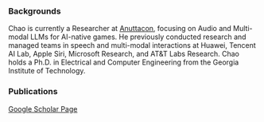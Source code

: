 

### Backgrounds

Chao is currently a Researcher at [Anuttacon](https://www.anuttacon.com/), focusing on Audio and Multi-modal LLMs for AI-native games. He previously conducted research and managed teams in speech and multi-modal interactions at Huawei, Tencent AI Lab, Apple Siri, Microsoft Research, and AT&T Labs Research. Chao holds a Ph.D. in Electrical and Computer Engineering from the Georgia Institute of Technology. 

### Publications

[Google Scholar Page](https://scholar.google.com/citations?user=pRA19-8AAAAJ&hl=en)  

